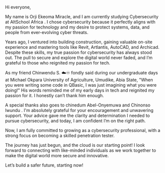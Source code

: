 ﻿Hi everyone,

My name is Orji Ekeoma Miracle, and I am currently studying Cybersecurity at AltSchool Africa . I chose cybersecurity because it perfectly aligns with my passion for technology and my desire to protect systems, data, and people from ever-evolving cyber threats.

Years ago, I ventured into building construction, gaining valuable on-site experience and mastering tools like Revit, Artlantis, AutoCAD, and Archicad. Despite these skills, my true passion for cybersecurity has always stood out. The pull to secure and explore the digital world never faded, and I’m grateful to those who reignited my passion for tech.

As my friend Chinwendu S. ☁️♾️  fondly said during our undergraduate days at Michael Okpara University of Agriculture, Umudike, Abia State, "When you were writing some code in QBasic, I was just imagining what you were doing!" His words reminded me of my early days in tech and reignited my passion for it. I honestly can’t thank him enough.

A special thanks also goes to chinedum Abel-Onyemuwa  and Chinonso Iwundu . I'm absolutely grateful for your encouragement and unwavering support. Your advice gave me the clarity and determination I needed to pursue cybersecurity, and today, I am confident I’m on the right path.

Now, I am fully committed to growing as a cybersecurity professional, with a strong focus on becoming a skilled penetration tester.

The journey has just begun, and the cloud is our starting point! I look forward to connecting with like-minded individuals as we work together to make the digital world more secure and innovative.

Let’s build a safer future, starting now!

